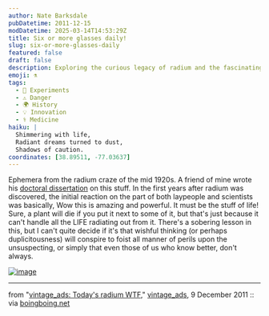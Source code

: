 ```yaml
---
author: Nate Barksdale
pubDatetime: 2011-12-15
modDatetime: 2025-03-14T14:53:29Z
title: Six or more glasses daily!
slug: six-or-more-glasses-daily
featured: false
draft: false
description: Exploring the curious legacy of radium and the fascinating misconceptions surrounding its early discovery.
emoji: ⚗️
tags:
  - 🧪 Experiments
  - ⚠️ Danger
  - 🌍 History
  - 💡 Innovation
  - ⚕️ Medicine
haiku: |
  Shimmering with life,  
  Radiant dreams turned to dust,  
  Shadows of caution.
coordinates: [38.89511, -77.03637]
---
```


Ephemera from the radium craze of the mid 1920s. A friend of mine wrote his [doctoral dissertation](http://www.mpiwg-berlin.mpg.de/en/research/projects/DeptIII_Campos_Radium) on this stuff. In the first years after radium was discovered, the initial reaction on the part of both laypeople and scientists was basically, Wow this is amazing and powerful. It must be the stuff of life! Sure, a plant will die if you put it next to some of it, but that's just because it can't handle all the LIFE radiating out from it. There's a sobering lesson in this, but I can't quite decide if it's that wishful thinking (or perhaps duplicitousness) will conspire to foist all manner of perils upon the unsuspecting, or simply that even those of us who know better, don't always.

[![image](http://culture-making.com/media/radium.jpg)]()

---

from "[vintage_ads: Today's radium WTF](http://vintage-ads.livejournal.com/3044547.html)," [vintage_ads](http://vintage-ads.livejournal.com/3044547.html), 9 December 2011 :: via [boingboing.net](http://web.archive.org/web/20241015195933/https://boingboing.net/2011/12/09/radium-infuser-for-drinking-wa.html)
